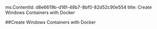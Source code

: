 ms.ContentId: d8e6619b-d16f-48b7-8bf0-82d52c90e554
title: Create Windows Containers with Docker

##Create Windows Containers with Docker